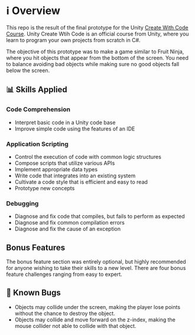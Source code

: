 # ℹ️ Overview
This repo is the result of the final prototype for the Unity [Create With Code Course](https://learn.unity.com/course/create-with-code).
Unity Create Wtih Code is an official course from Unity, where you learn to program your own projects from scratch in C#.

The objective of this 
prototype was to make a game similar to Fruit Ninja, where you hit objects that appear from the bottom of the screen. You need to balance avoiding 
bad objects while making sure no good objects fall below the screen.

## 📊 Skills Applied
### Code Comprehension
- Interpret basic code in a Unity code base
- Improve simple code using the features of an IDE
### Application Scripting
- Control the execution of code with common logic structures
- Compose scripts that utilize various APIs
- Implement appropriate data types
- Write code that integrates into an existing system
- Cultivate a code style that is efficient and easy to read
- Prototype new concepts
### Debugging
- Diagnose and fix code that compiles, but fails to perform as expected
- Diagnose and fix common compilation errors
- Diagnose and fix the cause of an exception

## Bonus Features
The bonus feature section was entirely optional, but highly recommended for anyone wishing to take their skills to a new level.
There are four bonus feature challenges ranging from easy to expert.


## 🐞 Known Bugs
- Objects may collide under the screen, making the player lose points without the chance to destroy the object.
- Objects may collide and move forward on the z-index, making the mouse collider not able to collide with that object.
